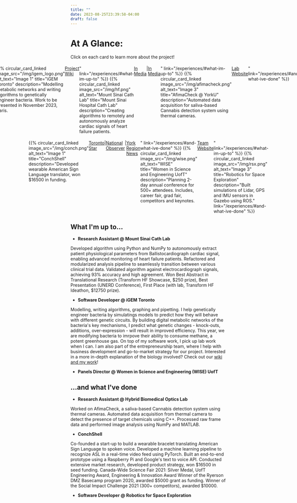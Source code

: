 ```yaml
---
title: ""
date: 2023-08-25T23:39:58-04:00
draft: false
---
```


# At A Glance:
Click on each card to learn more about the project!
<style>
  .circular-card-container {
    display: flex; /* Arrange the circular cards in a row */
    justify-content: center; /* Center-align the cards horizontally */
    margin: 20px 0; /* Adjust the margin between rows */
    position: relative; /* Needed to position the "Learn More" button */
    /* align each container with the container below it */
    
  }
</style>

<div class="circular-card-container">
  {{% circular_card_linked
    image_src="/img/igem_logo.png"
    alt_text="Image 1"
    title="iGEM Toronto"
    description="Modelling metabolic networks and writing algorithms to genetically engineer bacteria. Work to be presented in November 2023, Paris. <br> <a href='https://2023.igem.wiki/toronto/home'>Project Wiki</a>"
    link="/experiences/#what-im-up-to" %}}
  {{% circular_card_linked
    image_src="/img/hf.png"
    alt_text="Mount Sinai Cath Lab"
    title="Mount Sinai Hospital Cath Lab"
    description="Creating algorithms to remotely and autonomously analyze cardiac signals of heart failure patients. <br> <a href='https://transformhf.ca/remote-monitoring-smart-tile-csg2023/'>In Media</a> | <a href='https://twitter.com/TransformHF/status/1692530247894286807'>In Media</a> "
    link="/experiences/#what-im-up-to" %}}
  {{% circular_card_linked
    image_src="/img/afimacheck.png"
    alt_text="Image 3"
    title="AfimaCheck @ YorkU"
    description="Automated data acquisition for saliva-based Cannabis detection system using thermal cameras. <br> <a href='https://afimacheck.com/home'>Lab Website</a>"
    link="/experiences/#and-what-ive-done" %}}
</div>

<div class="circular-card-container">
  {{% circular_card_linked
    image_src="/img/conch.png"
    alt_text="Image 1"
    title="ConchShell"
    description="Developed wearable American Sign Language translator, won $16500 in funding. <br> <a href='https://www.thestar.com/news/canada/quarantine-led-to-invention-of-tech-that-translates-signing-into-spoken-words/article_b43a3b37-f7c9-5f4f-bd01-1c4f0827e765.html'>Toronto Star</a> | <a href='https://www.nationalobserver.com/2021/07/07/news/tech-invention-translates-sign-language-into-spoken-words'>National Observer</a> | <a href='https://www.yorkregion.com/community-story/10469047-richmond-hill-teens-create-device-to-translate-sign-language/'>York Region News</a>"
    link="/experiences/#and-what-ive-done" %}}
  {{% circular_card_linked
    image_src="/img/wise.png"
    alt_text="WISE"
    title="Women in Science and Engineering UofT"
    description="Planning 2-day annual conference for 500+ attendees. Includes, career fair, grad fair, competitors and keynotes. <br> <a href='https://wiseuoft.org/'>Team Website</a>"
    link="/experiences/#what-im-up-to" %}}
  {{% circular_card_linked
    image_src="/img/rsx.png"
    alt_text="Image 3"
    title="Robotics for Space Exploration"
    description="Built simulations of Lidar, GPS and IMU sensors in Gazebo using ROS."
    link="/experiences/#and-what-ive-done" %}}
</div>

## What I'm up to...

- **Research Assistant @ Mount Sinai Cath Lab**

Developed algorithm using Python and NumPy to autonomously extract patient physiological parameters from Ballistocardiograph cardiac signal, enabling advanced monitoring of heart failure patients. Refactored and modularized analysis pipeline to seamlessly transition between various clinical trial data. Validated algorithm against electrocardiograph signals, achieving 93% accuracy and high agreement. Won Best Abstract in Translational Research (Transform HF Showcase, $250 prize), Best Presentation
(UNERD Conference), First Place (with lab, Transform HF Ideathon, $12750 prize).

- **Software Developer @ iGEM Toronto**

Modelling, writing algorithms, graphing and pipetting. I help genetically engineer bacteria by simulatings models to predict how they will behave with different genetic circuits. By building digital metabolic networks of the bacteria's key mechanisms, I predict what genetic changes - knock-outs, additions, over-expression - will result in improved efficiency. This year, we are modifying bacteria to imrpove their ability to consume methane, a potent greenhouse gas.
On top of my software work, I pick up lab work when I can. I am also part of the entrepreneurship team, where I help with business development and go-to-market strategy for our project. 
Interested in a more in-depth explanation of the biology involved? Check out our [wiki and my work](https://2023.igem.wiki/toronto/home)!

- **Panels Director @ Women in Science and Engineering (WISE) UofT**


## ...and what I've done

- **Research Assistant @ Hybrid Biomedical Optics Lab**

Worked on AfimaCheck, a saliva-based Cannabis detection system using thermal cameras.
Automated data acquisition from thermal camera to detect the presence of target chemicals using C++.
Processed raw frame data and performed image analysis using NumPy and MATLAB.


- **ConchShell**

Co-founded a start-up to build a wearable bracelet translating American Sign Language to spoken voice.
Developed a machine learning pipeline to recognize ASL in a real-time video feed using PyTorch.
Built an end-to-end prototype using a Raspberry Pi and Google's text to voice API.
Conducted extensive market research, developed product strategy, won $16500 in seed funding.
Canada-Wide Science Fair 2021: Silver Medal, UofT Engineering Award, Engineering & Innovation Award
Winner of the Ryerson DMZ Basecamp program 2020, awarded $5000 grant as funding.
Winner of the Social Impact Challenge 2021 (300+ competitors), awarded $10000.

- **Software Developer @ Robotics for Space Exploration**
